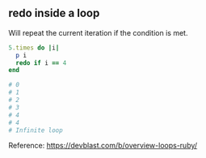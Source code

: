 ## redo inside a loop

Will repeat the current iteration if the condition is met.

```ruby
5.times do |i|
  p i
  redo if i == 4
end

# 0
# 1
# 2
# 3
# 4
# 4
# Infinite loop
```

Reference: https://devblast.com/b/overview-loops-ruby/
